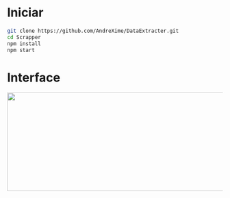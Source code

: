 # Iniciar
```bash
git clone https://github.com/AndreXime/DataExtracter.git
cd Scrapper
npm install
npm start
```
# Interface
<img height="230" width="1000" src="https://github.com/user-attachments/assets/608ff194-2c04-4f12-8a02-b1110a0d28e1">
